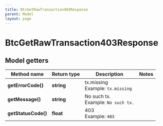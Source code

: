 ```yaml
---
title: BtcGetRawTransaction403Response
parent: Model
layout: page
---
```


# BtcGetRawTransaction403Response

## Model getters

Method name | Return type | Description | Notes
------------ | ------------- | ------------- | -------------
**getErrorCode()** | **string** | tx.missing <br>Example: `tx.missing` |
**getMessage()** | **string** | No such tx. <br>Example: `No such tx.` |
**getStatusCode()** | **float** | 403 <br>Example: `403` |

